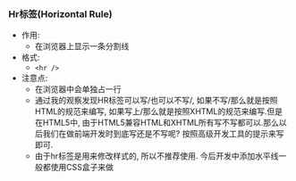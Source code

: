 ### Hr标签(Horizontal Rule)

- 作用:
  - 在浏览器上显示一条分割线
- 格式:
  - `<hr />`
- 注意点:
  - 在浏览器中会单独占一行
  - 通过我的观察发现HR标签可以写/也可以不写/, 如果不写/那么就是按照HTML的规范来编写, 如果写上/那么就是按照XHTML的规范来编写.但是在HTML5中, 由于HTML5兼容HTML和XHTML所有写不写都可以.那么以后我们在做前端开发时到底写还是不写呢? 按照高级开发工具的提示来写即可.
  - 由于hr标签是用来修改样式的, 所以不推荐使用. 今后开发中添加水平线一般都使用CSS盒子来做